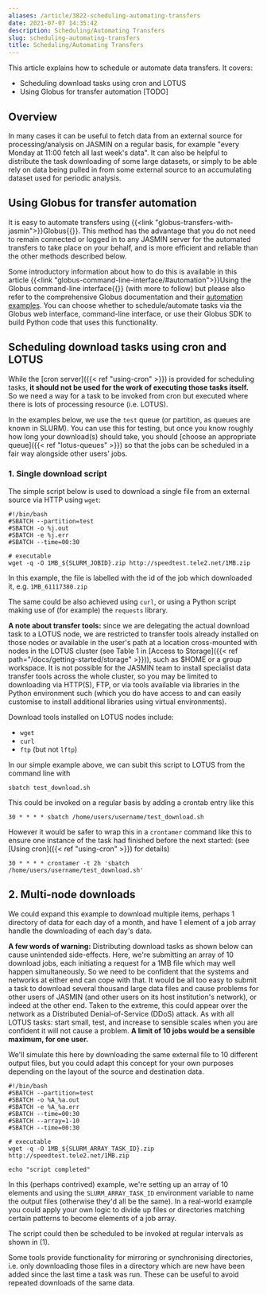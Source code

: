 ```yaml
---
aliases: /article/3822-scheduling-automating-transfers
date: 2021-07-07 14:35:42
description: Scheduling/Automating Transfers
slug: scheduling-automating-transfers
title: Scheduling/Automating Transfers
---
```


This article explains how to schedule or automate data transfers. It covers:

  * Scheduling download tasks using cron and LOTUS
  * Using Globus for transfer automation [TODO]

## Overview

In many cases it can be useful to fetch data from an external source for
processing/analysis on JASMIN on a regular basis, for example "every Monday at
11:00 fetch all last week's data". It can also be helpful to distribute the
task downloading of some large datasets, or simply to be able rely on data
being pulled in from some external source to an accumulating dataset used for
periodic analysis.


##  Using Globus for transfer automation

It is easy to automate transfers using {{<link "globus-transfers-with-jasmin">}}Globus{{</link>}}. This method has the advantage that you 
do not need to remain connected or logged in to any JASMIN server for the automated transfers
to take place on your behalf, and is more efficient and reliable than the other methods described below.

Some introductory information about how to do this is available in this article
{{<link "globus-command-line-interface/#automation">}}Using the Globus command-line interface{{</link>}}
(with more to follow)
but please also refer to the comprehensive Globus documentation and their 
[automation examples](https://github.com/globus/automation-examples). You can choose whether 
to schedule/automate tasks via the Globus web interface, command-line interface, or use their Globus SDK to build
Python code that uses this functionality.

## Scheduling download tasks using cron and LOTUS

While the [cron server]({{< ref "using-cron" >}}) is provided for scheduling
tasks, **it should not be used for the work of executing those tasks itself.**
So we need a way for a task to be invoked from cron but executed where there
is lots of processing resource (i.e. LOTUS).

In the examples below, we use the `test` queue (or partition, as queues are
known in SLURM). You can use this for testing, but once you know roughly how
long your download(s) should take, you should [choose an appropriate
queue]({{< ref "lotus-queues" >}}) so that the jobs can be scheduled in a fair
way alongside other users' jobs.

### 1\. Single download script

The simple script below is used to download a single file from an external
source via HTTP using `wget`:

    
    
    #!/bin/bash 
    #SBATCH --partition=test
    #SBATCH -o %j.out 
    #SBATCH -e %j.err
    #SBATCH --time=00:30
    
    # executable 
    wget -q -O 1MB_${SLURM_JOBID}.zip http://speedtest.tele2.net/1MB.zip
    

In this example, the file is labelled with the id of the job which downloaded
it, e.g. `1MB_61117380.zip`

The same could be also achieved using `curl`, or using a Python script making
use of (for example) the `requests` library.

**A note about transfer tools:** since we are delegating the actual download
task to a LOTUS node, we are restricted to transfer tools already installed on
those nodes or available in the user's path at a location cross-mounted with
nodes in the LOTUS cluster (see Table 1 in [Access to Storage]({{< ref path="/docs/getting-started/storage" >}})), such as $HOME or a group workspace. It is not possible for
the JASMIN team to install specialist data transfer tools across the whole
cluster, so you may be limited to downloading via HTTP(S), FTP, or via tools
available via libraries in the Python environment such (which you do have
access to and can easily customise to install additional libraries using
virtual environments).

Download tools installed on LOTUS nodes include:

  * `wget`
  * `curl`
  * `ftp` (but not `lftp`)

In our simple example above, we can subit this script to LOTUS from the
command line with

    
    
    sbatch test_download.sh
    

This could be invoked on a regular basis by adding a crontab entry like this

    
    
    30 * * * * sbatch /home/users/username/test_download.sh
    

However it would be safer to wrap this in a `crontamer` command like this to
ensure one instance of the task had finished before the next started: (see
[Using cron]({{< ref "using-cron" >}}) for details)

    
    
    30 * * * * crontamer -t 2h 'sbatch /home/users/username/test_download.sh'
    

## 2\. Multi-node downloads

We could expand this example to download multiple items, perhaps 1 directory
of data for each day of a month, and have 1 element of a job array handle the
downloading of each day's data.

**A few words of warning:** Distributing download tasks as shown below can
cause unintended side-effects. Here, we're submitting an array of 10 download
jobs, each initiating a request for a 1MB file which may well happen
simultaneously. So we need to be confident that the systems and networks at
either end can cope with that. It would be all too easy to submit a task to
download several thousand large data files and cause problems for other users
of JASMIN (and other users on its host institution's network), or indeed at
the other end. Taken to the extreme, this could appear over the network as a
Distributed Denial-of-Service (DDoS) attack. As with all LOTUS tasks: start
small, test, and increase to sensible scales when you are confident it will
not cause a problem. **A limit of 10 jobs would be a sensible maximum, for one
user.**

We'll simulate this here by downloading the same external file to 10 different
output files, but you could adapt this concept for your own purposes depending
on the layout of the source and destination data.

    
    
    #!/bin/bash 
    #SBATCH --partition=test
    #SBATCH -o %A_%a.out
    #SBATCH -e %A_%a.err
    #SBATCH --time=00:30
    #SBATCH --array=1-10
    #SBATCH --time=00:30
    
    # executable 
    wget -q -O 1MB_${SLURM_ARRAY_TASK_ID}.zip http://speedtest.tele2.net/1MB.zip
    
    echo "script completed"
    

In this (perhaps contrived) example, we're setting up an array of 10 elements
and using the `SLURM_ARRAY_TASK_ID` environment variable to name the output
files (otherwise they'd all be the same). In a real-world example you could
apply your own logic to divide up files or directories matching certain
patterns to become elements of a job array.

The script could then be scheduled to be invoked at regular intervals as shown
in (1).

Some tools provide functionality for mirroring or synchronising directories,
i.e. only downloading those files in a directory which are new have been added
since the last time a task was run. These can be useful to avoid repeated
downloads of the same data.

